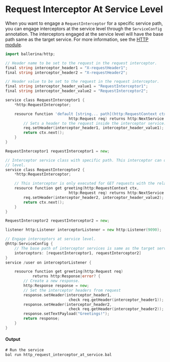 # Request Interceptor At Service Level

 When you want to engage a `RequestInterceptor` for a specific service path, you can engage interceptors at
 the service level through the `ServiceConfig` annotation. The interceptors engaged at the service level will have the 
 base path same as the target service.
 For more information, see the [HTTP module](https:docs.central.ballerina.io/ballerina/http/latest/).

```go
import ballerina/http;

// Header name to be set to the request in the request interceptor.
final string interceptor_header1 = "X-requestHeader1";
final string interceptor_header2 = "X-requestHeader2";

// Header value to be set to the request in the request interceptor.
final string interceptor_header_value1 = "RequestInterceptor1";
final string interceptor_header_value2 = "RequestInterceptor2";

service class RequestInterceptor1 {
    *http:RequestInterceptor;

    resource function 'default [string... path](http:RequestContext ctx, 
                            http:Request req) returns http:NextService|error? {
        // Sets a header to the request inside the interceptor service.
        req.setHeader(interceptor_header1, interceptor_header_value1);
        return ctx.next();
    }
}

RequestInterceptor1 requestInterceptor1 = new;

// Interceptor service class with specific path. This interceptor can only be engaged at service
// level.
service class RequestInterceptor2 {
    *http:RequestInterceptor;

    // This interceptor is only executed for GET requests with the relative path "greeting". 
    resource function get greeting(http:RequestContext ctx, 
                            http:Request req) returns http:NextService|error? {
        req.setHeader(interceptor_header2, interceptor_header_value2);
        return ctx.next();
    }
}

RequestInterceptor2 requestInterceptor2 = new;

listener http:Listener interceptorListener = new http:Listener(9090);

// Engage interceptors at service level.
@http:ServiceConfig {
    // The base path of interceptor services is same as the target service.
    interceptors: [requestInterceptor1, requestInterceptor2]
}
service /user on interceptorListener {

    resource function get greeting(http:Request req) 
            returns http:Response|error? {
        // Create a new response.
        http:Response response = new;
        // Set the interceptor headers from request
        response.setHeader(interceptor_header1, 
                            check req.getHeader(interceptor_header1));
        response.setHeader(interceptor_header2, 
                            check req.getHeader(interceptor_header2));
        response.setTextPayload("Greetings!");
        return response;
    }
}
```

#### Output

```go
# Run the service
bal run http_request_interceptor_at_service.bal
```